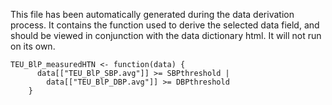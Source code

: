 This file has been automatically generated during the data derivation process.
It contains the function used to derive the selected data field, and should be viewed in conjunction with the data dictionary html.
It will not run on its own.


```
TEU_BlP_measuredHTN <- function(data) {
      data[["TEU_BlP_SBP.avg"]] >= SBPthreshold |
        data[["TEU_BlP_DBP.avg"]] >= DBPthreshold
    }
```


